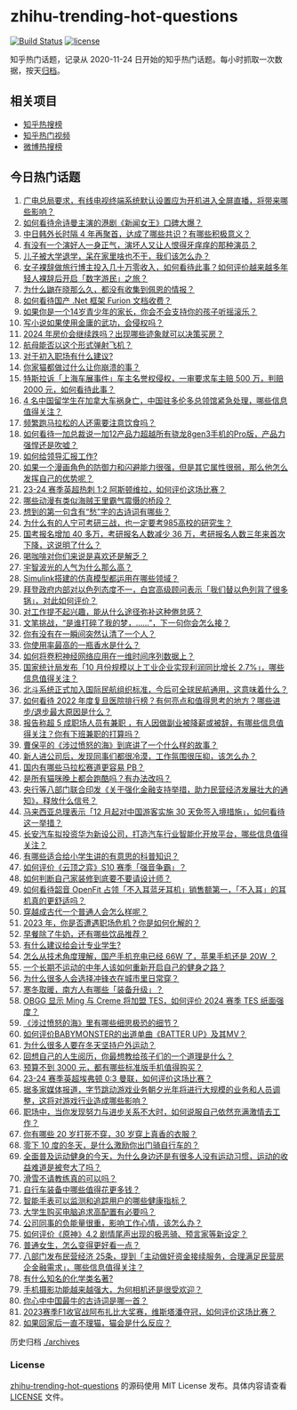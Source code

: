 # zhihu-trending-hot-questions

[![Build Status](https://github.com/justjavac/zhihu-trending-hot-questions/workflows/ci/badge.svg?branch=master)](https://github.com/justjavac/zhihu-trending-hot-questions/actions)
[![license](https://img.shields.io/github/license/justjavac/zhihu-trending-hot-questions)](https://github.com/justjavac/zhihu-trending-hot-questions/blob/master/LICENSE)

知乎热门话题，记录从 2020-11-24
日开始的知乎热门话题。每小时抓取一次数据，按天[归档](./archives)。

## 相关项目

- [知乎热搜榜](https://github.com/justjavac/zhihu-trending-top-search)
- [知乎热门视频](https://github.com/justjavac/zhihu-trending-hot-video)
- [微博热搜榜](https://github.com/justjavac/weibo-trending-hot-search)

## 今日热门话题

<!-- BEGIN -->
<!-- 最后更新时间 Tue Nov 28 2023 05:13:13 GMT+0800 (China Standard Time) -->

1. [广电总局要求，有线电视终端系统默认设置应为开机进入全屏直播，将带来哪些影响？](https://www.zhihu.com/question/632115932)
1. [如何看待佘诗曼主演的港剧《新闻女王》口碑大爆？](https://www.zhihu.com/question/631421558)
1. [中日韩外长时隔 4 年再聚首，达成了哪些共识？有哪些积极意义？](https://www.zhihu.com/question/632058136)
1. [有没有一个演好人一身正气，演坏人又让人恨得牙痒痒的那种演员？](https://www.zhihu.com/question/346249699)
1. [儿子被大学退学，呆在家里啥也不干，我们该怎么办？](https://www.zhihu.com/question/622014984)
1. [女子裸辞做旅行博主投入几十万零收入，如何看待此事？如何评价越来越多年轻人裸辞后开启「数字游民」之旅？](https://www.zhihu.com/question/630538403)
1. [为什么鼬在晓那么久，都没有收集到佩恩的情报？](https://www.zhihu.com/question/631987738)
1. [如何看待国产 .Net 框架 Furion 文档收费？](https://www.zhihu.com/question/632080247)
1. [如果你是一个14岁青少年的家长，你会不会支持你的孩子听摇滚乐？](https://www.zhihu.com/question/629695716)
1. [写小说如果使用金庸的武功，会侵权吗？](https://www.zhihu.com/question/381247944)
1. [2024 年房价会继续跌吗？出现哪些迹象就可以决策买房？](https://www.zhihu.com/question/629455471)
1. [航母能否以这个形式弹射飞机？](https://www.zhihu.com/question/619974251)
1. [对于初入职场有什么建议?](https://www.zhihu.com/question/604795899)
1. [你家猫都做过什么让你崩溃的事？](https://www.zhihu.com/question/630513376)
1. [特斯拉诉「上海车展事件」车主名誉权侵权，一审要求车主赔 500 万，判赔 2000 元，如何看待此事？](https://www.zhihu.com/question/632096669)
1. [4 名中国留学生在加拿大车祸身亡，中国驻多伦多总领馆紧急处理，哪些信息值得关注？](https://www.zhihu.com/question/632047850)
1. [频繁跑马拉松的人还需要注意饮食吗？](https://www.zhihu.com/question/630991127)
1. [如何看待一加总裁说一加12产品力超越所有骁龙8gen3手机的Pro版，产品力强悍还是吹嘘？](https://www.zhihu.com/question/632121026)
1. [如何给领导汇报工作?](https://www.zhihu.com/question/462926106)
1. [如果一个漫画角色的防御力和闪避能力很强，但是其它属性很弱，那么他怎么发挥自己的优势呢？](https://www.zhihu.com/question/632062771)
1. [23-24 赛季英超热刺 1:2 阿斯顿维拉，如何评价这场比赛？](https://www.zhihu.com/question/632015062)
1. [哪些动漫有类似海贼王里霸气震慑的桥段？](https://www.zhihu.com/question/631878693)
1. [想到的第一句含有“愁”字的古诗词有哪些？](https://www.zhihu.com/question/632050674)
1. [为什么有的人宁可考研三战，也一定要考985高校的研究生？](https://www.zhihu.com/question/630884872)
1. [国考报名增加 40 多万，考研报名人数减少 36 万，考研报名人数三年来首次下降，这说明了什么？](https://www.zhihu.com/question/632066184)
1. [喝咖啡对你们来说是喜欢还是解乏？](https://www.zhihu.com/question/589588909)
1. [宇智波光的人气为什么那么高？](https://www.zhihu.com/question/631420820)
1. [Simulink搭建的仿真模型都运用在哪些领域？](https://www.zhihu.com/question/629728429)
1. [拜登政府内部对以色列态度不一，白宫高级顾问表示「我们替以色列背了很多锅」，对此如何评价？](https://www.zhihu.com/question/632063401)
1. [对工作提不起兴趣，能从什么途径弥补这种倦怠感？](https://www.zhihu.com/question/630020780)
1. [文笔挑战，“是谁打碎了我的梦，……”，下一句你会怎么接？](https://www.zhihu.com/question/632022414)
1. [你有没有在一瞬间突然认清了一个人？](https://www.zhihu.com/question/322856732)
1. [你使用率最高的一瓶香水是什么？](https://www.zhihu.com/question/630930024)
1. [如何将卷积神经网络应用在一维时间序列数据上？](https://www.zhihu.com/question/64990612)
1. [国家统计局发布「10 月份规模以上工业企业实现利润同比增长 2.7%」，哪些信息值得关注？](https://www.zhihu.com/question/632056901)
1. [北斗系统正式加入国际民航组织标准，今后可全球民航通用，这意味着什么？](https://www.zhihu.com/question/630394232)
1. [如何看待 2022 年度复旦医院排行榜？有何亮点和值得思考的地方？哪些进步/退步最大原因是什么？](https://www.zhihu.com/question/631906234)
1. [报告称超 5 成职场人员有兼职 ，有人因做副业被降薪或被辞，有哪些信息值得关注？你有下班兼职的打算吗？](https://www.zhihu.com/question/632057144)
1. [曹保平的《涉过愤怒的海》到底讲了一个什么样的故事？](https://www.zhihu.com/question/631991598)
1. [新人进公司后，发现同事们都很冷漠，工作氛围很压抑，该怎么办？](https://www.zhihu.com/question/631163973)
1. [国内有哪些马拉松赛道更容易 PB？](https://www.zhihu.com/question/628939923)
1. [是所有猫咪晚上都会跑酷吗？有办法改吗？](https://www.zhihu.com/question/625197952)
1. [央行等八部门联合印发《关于强化金融支持举措，助力民营经济发展壮大的通知》，释放什么信号？](https://www.zhihu.com/question/632066229)
1. [马来西亚总理表示「12 月起对中国游客实施 30 天免签入境措施」，如何看待这一举措？](https://www.zhihu.com/question/632014933)
1. [长安汽车拟投资华为新设公司，打造汽车行业智能化开放平台，哪些信息值得关注？](https://www.zhihu.com/question/632014930)
1. [有哪些适合给小学生讲的有意思的科普知识？](https://www.zhihu.com/question/297727430)
1. [如何评价《云顶之弈》S10 赛季「强音争霸」？](https://www.zhihu.com/question/631241110)
1. [如何判断自己家装修到底要不要请设计师？](https://www.zhihu.com/question/628024925)
1. [如何看待韶音 OpenFit 占领「不入耳蓝牙耳机」销售额第一，「不入耳」的耳机真的更舒适吗？](https://www.zhihu.com/question/623257593)
1. [穿越成古代一个普通人会怎么样呢？](https://www.zhihu.com/question/626976766)
1. [2023 年，你是否遭遇职场危机？你是如何化解的？](https://www.zhihu.com/question/630273426)
1. [早餐除了牛奶，还有哪些饮品推荐？](https://www.zhihu.com/question/631256937)
1. [有什么建议给会计专业学生?](https://www.zhihu.com/question/600885193)
1. [怎么从技术角度理解，国产手机充电已经 66W 了，苹果手机还是 20W ？](https://www.zhihu.com/question/630787824)
1. [一个长期不运动的中年人该如何重新开启自己的健身之路？](https://www.zhihu.com/question/630830342)
1. [为什么很多人会选择冲锋衣在城市里日常穿？](https://www.zhihu.com/question/630163220)
1. [寒冬取暖，南方人有哪些「装备升级」？](https://www.zhihu.com/question/630536285)
1. [OBGG 显示 Ming 与 Creme 将加盟 TES，如何评价 2024 赛季 TES 纸面强度？](https://www.zhihu.com/question/632068371)
1. [《涉过愤怒的海》里有哪些细思极恐的细节？](https://www.zhihu.com/question/631990390)
1. [如何评价BABYMONSTER的出道单曲《BATTER UP》及其MV？](https://www.zhihu.com/question/631254695)
1. [为什么很多人要在冬天坚持户外运动？](https://www.zhihu.com/question/630059838)
1. [回想自己的人生阅历，你最想教给孩子们的一个道理是什么？](https://www.zhihu.com/question/630517537)
1. [预算不到 3000 元，都有哪些标准版手机值得购买？](https://www.zhihu.com/question/632069170)
1. [23-24 赛季英超埃弗顿 0:3 曼联，如何评价这场比赛？](https://www.zhihu.com/question/632023320)
1. [据多家媒体报道，字节跳动游戏业务朝夕光年将进行大规模的业务和人员调整，这将对游戏行业造成哪些影响？](https://www.zhihu.com/question/632063923)
1. [职场中，当你发现努力与进步关系不大时，如何说服自己依然充满激情去工作？](https://www.zhihu.com/question/631604704)
1. [你有哪些 20 岁打死不穿，30 岁穿上真香的衣服？](https://www.zhihu.com/question/630322405)
1. [零下 10 度的冬天，是什么激励你出门骑自行车的？](https://www.zhihu.com/question/630059823)
1. [全面普及运动健身的今天，为什么身边还是有很多人没有运动习惯，运动的收益难道是被夸大了吗？](https://www.zhihu.com/question/630310181)
1. [滑雪不请教练真的可以吗？](https://www.zhihu.com/question/631040074)
1. [自行车装备中哪些值得花更多钱？](https://www.zhihu.com/question/630059808)
1. [智能手表可以监测和追踪用户的哪些健康指标？](https://www.zhihu.com/question/630414285)
1. [大学生购买电脑追求高配置有必要吗？](https://www.zhihu.com/question/630258068)
1. [公司同事的负能量很重，影响工作心情，该怎么办？](https://www.zhihu.com/question/631164572)
1. [如何评价《原神》4.2 剧情尾声出现的极恶骑、预言家等新设定？](https://www.zhihu.com/question/631655782)
1. [普通女生，怎么变得更好看一点？](https://www.zhihu.com/question/630654197)
1. [八部门发布民营经济 25条，提到「主动做好资金接续服务，合理满足民营房企金融需求」，哪些信息值得关注？](https://www.zhihu.com/question/632064998)
1. [有什么知名的化学类名著?](https://www.zhihu.com/question/528058471)
1. [手机摄影功能越来越强大，为何相机还是很受欢迎？](https://www.zhihu.com/question/631455766)
1. [你心中中国最牛的古诗词是哪一首？](https://www.zhihu.com/question/625138337)
1. [2023赛季F1收官战阿布扎比大奖赛，维斯塔潘夺冠，如何评价这场比赛？](https://www.zhihu.com/question/632012346)
1. [如果回家后一直不理猫，猫会是什么反应？](https://www.zhihu.com/question/630932220)

<!-- END -->

历史归档 [./archives](./archives)

### License

[zhihu-trending-hot-questions](https://github.com/justjavac/zhihu-trending-hot-questions)
的源码使用 MIT License 发布。具体内容请查看 [LICENSE](./LICENSE) 文件。
